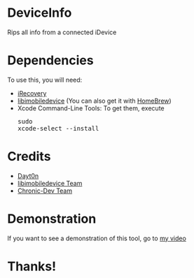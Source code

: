 DeviceInfo
==========

Rips all info from a connected iDevice

Dependencies
============
To use this, you will need:
+ [iRecovery](https://github.com/Chronic-Dev/libirecovery)
+ [libimobiledevice](https://github.com/libimobiledevice/libimobiledevice) (You can also get it with [HomeBrew](http://brew.sh))
+ Xcode Command-Line Tools: To get them, execute <pre>sudo xcode-select --install</pre>

Credits
=======
+ [Dayt0n](http://twitter.com/daytonhasty)
+ [libimobiledevice Team](http://www.libimobiledevice.org/)
+ [Chronic-Dev Team](https://github.com/Chronic-Dev)

Demonstration
=============
If you want to see a demonstration of this tool, go to [my video](http://youtu.be/sT4cldSHR50)

Thanks!
=======
